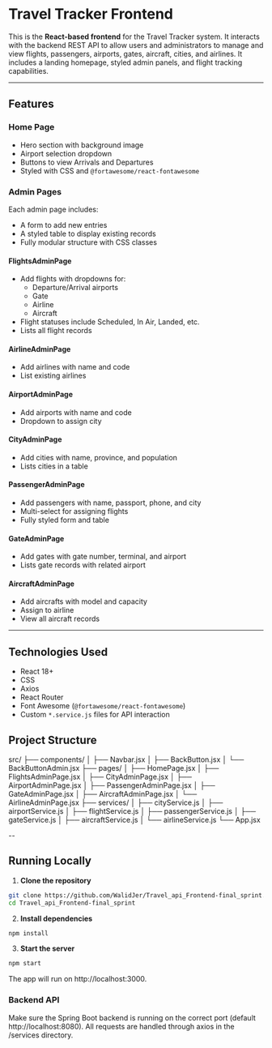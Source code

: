 # Travel Tracker Frontend

This is the **React-based frontend** for the Travel Tracker system. It interacts with the backend REST API to allow users and administrators to manage and view flights, passengers, airports, gates, aircraft, cities, and airlines. It includes a landing homepage, styled admin panels, and flight tracking capabilities.

---

## Features

### Home Page
- Hero section with background image
- Airport selection dropdown
- Buttons to view Arrivals and Departures
- Styled with CSS and `@fortawesome/react-fontawesome`

### Admin Pages
Each admin page includes:
- A form to add new entries
- A styled table to display existing records
- Fully modular structure with CSS classes

#### FlightsAdminPage
- Add flights with dropdowns for:
  - Departure/Arrival airports
  - Gate
  - Airline
  - Aircraft
- Flight statuses include Scheduled, In Air, Landed, etc.
- Lists all flight records

#### AirlineAdminPage
- Add airlines with name and code
- List existing airlines

#### AirportAdminPage
- Add airports with name and code
- Dropdown to assign city

#### CityAdminPage
- Add cities with name, province, and population
- Lists cities in a table

#### PassengerAdminPage
- Add passengers with name, passport, phone, and city
- Multi-select for assigning flights
- Fully styled form and table

#### GateAdminPage
- Add gates with gate number, terminal, and airport
- Lists gate records with related airport

#### AircraftAdminPage
- Add aircrafts with model and capacity
- Assign to airline
- View all aircraft records

---

## Technologies Used

- React 18+
- CSS
- Axios
- React Router
- Font Awesome (`@fortawesome/react-fontawesome`)
- Custom `*.service.js` files for API interaction

## Project Structure

src/
├── components/
│ ├── Navbar.jsx
│ ├── BackButton.jsx
│ └── BackButtonAdmin.jsx
├── pages/
│ ├── HomePage.jsx
│ ├── FlightsAdminPage.jsx
│ ├── CityAdminPage.jsx
│ ├── AirportAdminPage.jsx
│ ├── PassengerAdminPage.jsx
│ ├── GateAdminPage.jsx
│ ├── AircraftAdminPage.jsx
│ └── AirlineAdminPage.jsx
├── services/
│ ├── cityService.js
│ ├── airportService.js
│ ├── flightService.js
│ ├── passengerService.js
│ ├── gateService.js
│ ├── aircraftService.js
│ └── airlineService.js
└── App.jsx


--

## Running Locally

1. **Clone the repository**

```bash
git clone https://github.com/WalidJer/Travel_api_Frontend-final_sprint.git
cd Travel_api_Frontend-final_sprint
```
2. **Install dependencies**

```bash
npm install
```
3. **Start the server**

```bash
npm start
```

The app will run on http://localhost:3000.

### Backend API
Make sure the Spring Boot backend is running on the correct port (default http://localhost:8080). All requests are handled through axios in the /services directory.
